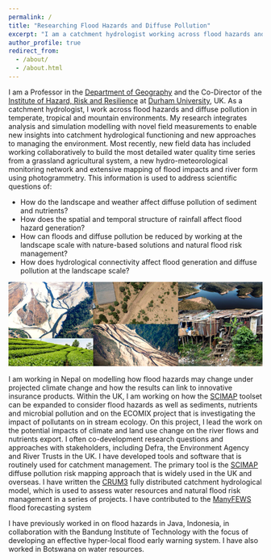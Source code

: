 ```yaml
---
permalink: /
title: "Researching Flood Hazards and Diffuse Pollution"
excerpt: "I am a catchment hydrologist working across flood hazards and water quality degradation."
author_profile: true
redirect_from:
  - /about/
  - /about.html
---
```


I am a Professor in the [Department of Geography](https://www.dur.ac.uk/research/directory/staff/?mode=staff&id=2325) and the Co-Director of the [Institute of Hazard, Risk and Resilience](https://www.durham.ac.uk/research/institutes-and-centres/hazard-risk-resilience/) at [Durham University](https://www.durham.ac.uk/), UK. As a catchment hydrologist, I work across flood hazards and diffuse pollution in temperate, tropical and mountain environments. My research integrates analysis and simulation modelling with novel field measurements to enable new insights into catchment hydrological functioning and new approaches to managing the environment. Most recently, new field data has included working collaboratively to build the most detailed water quality time series from a grassland agricultural system, a new hydro-meteorological monitoring network and extensive mapping of flood impacts and river form using photogrammetry. This information is used to address scientific questions of:
* How do the landscape and weather affect diffuse pollution of sediment and nutrients?
* How does the spatial and temporal structure of rainfall affect flood hazard generation?
* How can floods and diffuse pollution be reduced by working at the landscape scale with nature-based solutions and natural flood risk management?
* How does hydrological connectivity affect flood generation and diffuse pollution at the landscape scale?

![Front Page Banner](images/frontPageBanner.jpg)

I am working in Nepal on modelling how flood hazards may change under projected climate change and how the results can link to innovative insurance products. Within the UK, I am working on how the [SCIMAP](http://www.scimap.org.uk) toolset can be expanded to consider flood hazards as well as sediments, nutrients and microbial pollution and on the ECOMIX project that is investigating the impact of pollutants on in stream ecology. On this project, I lead the work on the potential impacts of climate and land use change on the river flows and nutrients export. I often co-development research questions and approaches with stakeholders, including Defra, the Environment Agency and River Trusts in the UK. I have developed tools and software that is routinely used for catchment management. The primary tool is the [SCIMAP](http://www.scimap.org.uk) diffuse pollution risk mapping approach that is widely used in the UK and overseas. I have written the [CRUM3](https://simreaney.github.io/portfolio/crum3/) fully distributed catchment hydrological model, which is used to assess water resources and natural flood risk management in a series of projects. I have contributed to the [ManyFEWS](https://github.com/DurhamARC/ManyFEWS) flood forecasting system

I have previously worked in on flood hazards in Java, Indonesia, in collaboration with the Bandung Institute of Technology with the focus of developing an effective hyper-local flood early warning system. I have also worked in Botswana on water resources.

